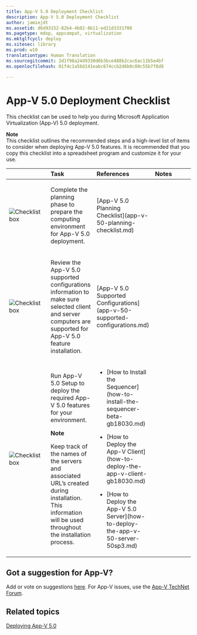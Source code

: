 ```yaml
---
title: App-V 5.0 Deployment Checklist
description: App-V 5.0 Deployment Checklist
author: jamiejdt
ms.assetid: d6d93152-82b4-4b02-8b11-ed21d3331f00
ms.pagetype: mdop, appcompat, virtualization
ms.mktglfcycl: deploy
ms.sitesec: library
ms.prod: w10
translationtype: Human Translation
ms.sourcegitcommit: 2d1f98a24d9330d6b3bce488b2cac6ac11b5e4bf
ms.openlocfilehash: 01f4c1a56d141eabc674ccb2d6b0c80c55b7f8d8

---
```



# App-V 5.0 Deployment Checklist


This checklist can be used to help you during Microsoft Application Virtualization (App-V) 5.0 deployment.

**Note**  
This checklist outlines the recommended steps and a high-level list of items to consider when deploying App-V 5.0 features. It is recommended that you copy this checklist into a spreadsheet program and customize it for your use.

 

<table>
<colgroup>
<col width="25%" />
<col width="25%" />
<col width="25%" />
<col width="25%" />
</colgroup>
<thead>
<tr class="header">
<th align="left"></th>
<th align="left">Task</th>
<th align="left">References</th>
<th align="left">Notes</th>
</tr>
</thead>
<tbody>
<tr class="odd">
<td align="left"><img src="images/checklistbox.gif" alt="Checklist box" /></td>
<td align="left"><p>Complete the planning phase to prepare the computing environment for App-V 5.0 deployment.</p></td>
<td align="left"><p>[App-V 5.0 Planning Checklist](app-v-50-planning-checklist.md)</p></td>
<td align="left"><p></p></td>
</tr>
<tr class="even">
<td align="left"><img src="images/checklistbox.gif" alt="Checklist box" /></td>
<td align="left"><p>Review the App-V 5.0 supported configurations information to make sure selected client and server computers are supported for App-V 5.0 feature installation.</p></td>
<td align="left"><p>[App-V 5.0 Supported Configurations](app-v-50-supported-configurations.md)</p></td>
<td align="left"><p></p></td>
</tr>
<tr class="odd">
<td align="left"><img src="images/checklistbox.gif" alt="Checklist box" /></td>
<td align="left"><p>Run App-V 5.0 Setup to deploy the required App-V 5.0 features for your environment.</p>
<div class="alert">
<strong>Note</strong>  
<p>Keep track of the names of the servers and associated URL’s created during installation. This information will be used throughout the installation process.</p>
</div>
<div>
 
</div></td>
<td align="left"><p></p>
<ul>
<li><p>[How to Install the Sequencer](how-to-install-the-sequencer-beta-gb18030.md)</p></li>
<li><p>[How to Deploy the App-V Client](how-to-deploy-the-app-v-client-gb18030.md)</p></li>
<li><p>[How to Deploy the App-V 5.0 Server](how-to-deploy-the-app-v-50-server-50sp3.md)</p></li>
</ul></td>
<td align="left"><p></p></td>
</tr>
</tbody>
</table>

 

## Got a suggestion for App-V?


Add or vote on suggestions [here](http://appv.uservoice.com/forums/280448-microsoft-application-virtualization). For App-V issues, use the [App-V TechNet Forum](https://social.technet.microsoft.com/Forums/home?forum=mdopappv).

## Related topics


[Deploying App-V 5.0](deploying-app-v-50.md)

 

 








<!--HONumber=Jun16_HO4-->


